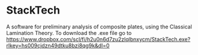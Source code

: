 # StackTech
A software for preliminary analysis of composite plates, using the Classical Lamination Theory. 
To download the .exe file go to https://www.dropbox.com/scl/fi/h2u0n6d7zu2zlqlbnxycm/StackTech.exe?rlkey=hs009cjdzn49dtku8bzi8qg9k&dl=0
